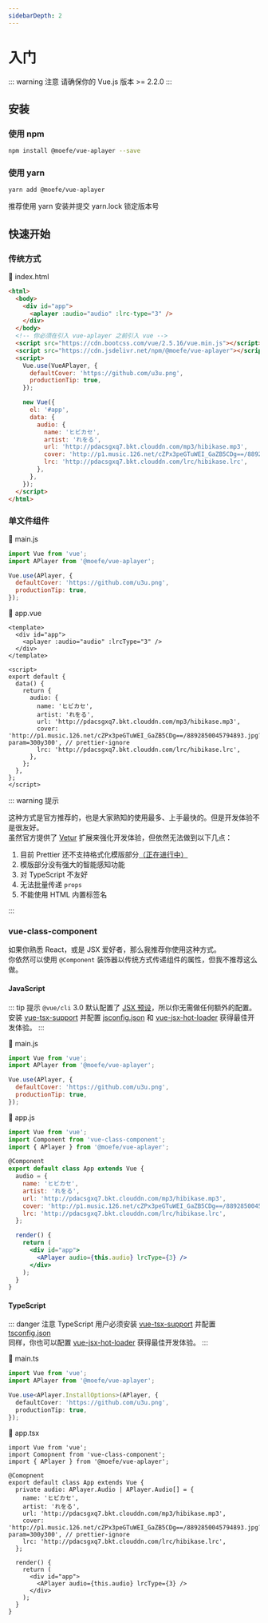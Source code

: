 ```yaml
---
sidebarDepth: 2
---
```


# 入门

::: warning 注意
请确保你的 Vue.js 版本 >= 2.2.0
:::

## 安装

### 使用 npm

```bash
npm install @moefe/vue-aplayer --save
```

### 使用 yarn <Badge text="推荐" />

```bash
yarn add @moefe/vue-aplayer
```

推荐使用 yarn 安装并提交 yarn.lock 锁定版本号

## 快速开始

### 传统方式

📝 index.html

```html
<html>
  <body>
    <div id="app">
      <aplayer :audio="audio" :lrc-type="3" />
    </div>
  </body>
  <!-- 你必须在引入 vue-aplayer 之前引入 vue -->
  <script src="https://cdn.bootcss.com/vue/2.5.16/vue.min.js"></script>
  <script src="https://cdn.jsdelivr.net/npm/@moefe/vue-aplayer"></script>
  <script>
    Vue.use(VueAPlayer, {
      defaultCover: 'https://github.com/u3u.png',
      productionTip: true,
    });

    new Vue({
      el: '#app',
      data: {
        audio: {
          name: 'ヒビカセ',
          artist: 'れをる',
          url: 'http://pdacsgxq7.bkt.clouddn.com/mp3/hibikase.mp3',
          cover: 'http://p1.music.126.net/cZPx3peGTuWEI_GaZB5CDg==/8892850045794893.jpg?param=300y300',
          lrc: 'http://pdacsgxq7.bkt.clouddn.com/lrc/hibikase.lrc',
        },
      },
    });
  </script>
</html>
```

### 单文件组件

📝 main.js

```js
import Vue from 'vue';
import APlayer from '@moefe/vue-aplayer';

Vue.use(APlayer, {
  defaultCover: 'https://github.com/u3u.png',
  productionTip: true,
});
```

📝 app.vue

```vue
<template>
  <div id="app">
    <aplayer :audio="audio" :lrcType="3" />
  </div>
</template>

<script>
export default {
  data() {
    return {
      audio: {
        name: 'ヒビカセ',
        artist: 'れをる',
        url: 'http://pdacsgxq7.bkt.clouddn.com/mp3/hibikase.mp3',
        cover: 'http://p1.music.126.net/cZPx3peGTuWEI_GaZB5CDg==/8892850045794893.jpg?param=300y300', // prettier-ignore
        lrc: 'http://pdacsgxq7.bkt.clouddn.com/lrc/hibikase.lrc',
      },
    };
  },
};
</script>
```

::: warning 提示

这种方式是官方推荐的，也是大家熟知的使用最多、上手最快的。但是开发体验不是很友好。  
虽然官方提供了 [Vetur](https://github.com/vuejs/vetur) 扩展来强化开发体验，但依然无法做到以下几点：

1.  目前 Prettier 还不支持格式化模版部分[（正在进行中）](https://github.com/prettier/prettier/pull/4753)
2.  模版部分没有强大的智能感知功能
3.  对 TypeScript 不友好
4.  无法批量传递 `props`
5.  不能使用 HTML 内置标签名

:::

### vue-class-component <Badge text="推荐" />

如果你熟悉 React，或是 JSX 爱好者，那么我推荐你使用这种方式。  
你依然可以使用 `@Component` 装饰器以传统方式传递组件的属性，但我不推荐这么做。

#### JavaScript

::: tip 提示
`@vue/cli` 3.0 默认配置了 [JSX 预设](https://github.com/vuejs/vue-cli/tree/dev/packages/%40vue/babel-preset-app)，所以你无需做任何额外的配置。  
安装 [vue-tsx-support](https://github.com/wonderful-panda/vue-tsx-support#install-and-enable)
并配置 [jsconfig.json](https://code.visualstudio.com/docs/languages/jsconfig)
和 [vue-jsx-hot-loader](https://github.com/skyrpex/vue-jsx-hot-loader) 获得最佳开发体验。
:::

📝 main.js

```js
import Vue from 'vue';
import APlayer from '@moefe/vue-aplayer';

Vue.use(APlayer, {
  defaultCover: 'https://github.com/u3u.png',
  productionTip: true,
});
```

📝 app.js

```jsx
import Vue from 'vue';
import Component from 'vue-class-component';
import { APlayer } from '@moefe/vue-aplayer';

@Component
export default class App extends Vue {
  audio = {
    name: 'ヒビカセ',
    artist: 'れをる',
    url: 'http://pdacsgxq7.bkt.clouddn.com/mp3/hibikase.mp3',
    cover: 'http://p1.music.126.net/cZPx3peGTuWEI_GaZB5CDg==/8892850045794893.jpg?param=300y300', // prettier-ignore
    lrc: 'http://pdacsgxq7.bkt.clouddn.com/lrc/hibikase.lrc',
  };

  render() {
    return (
      <div id="app">
        <APlayer audio={this.audio} lrcType={3} />
      </div>
    );
  }
}
```

#### TypeScript <Badge text="推荐" />

::: danger 注意
TypeScript 用户必须安装 [vue-tsx-support](https://github.com/wonderful-panda/vue-tsx-support#install-and-enable)
并配置 [tsconfig.json](https://www.tslang.cn/docs/handbook/tsconfig-json.html)  
同样，你也可以配置 [vue-jsx-hot-loader](https://github.com/skyrpex/vue-jsx-hot-loader) 获得最佳开发体验。
:::

📝 main.ts

```ts
import Vue from 'vue';
import APlayer from '@moefe/vue-aplayer';

Vue.use<APlayer.InstallOptions>(APlayer, {
  defaultCover: 'https://github.com/u3u.png',
  productionTip: true,
});
```

📝 app.tsx

```tsx
import Vue from 'vue';
import Comopnent from 'vue-class-component';
import { APlayer } from '@moefe/vue-aplayer';

@Comopnent
export default class App extends Vue {
  private audio: APlayer.Audio | APlayer.Audio[] = {
    name: 'ヒビカセ',
    artist: 'れをる',
    url: 'http://pdacsgxq7.bkt.clouddn.com/mp3/hibikase.mp3',
    cover: 'http://p1.music.126.net/cZPx3peGTuWEI_GaZB5CDg==/8892850045794893.jpg?param=300y300', // prettier-ignore
    lrc: 'http://pdacsgxq7.bkt.clouddn.com/lrc/hibikase.lrc',
  };

  render() {
    return (
      <div id="app">
        <APlayer audio={this.audio} lrcType={3} />
      </div>
    );
  }
}
```
